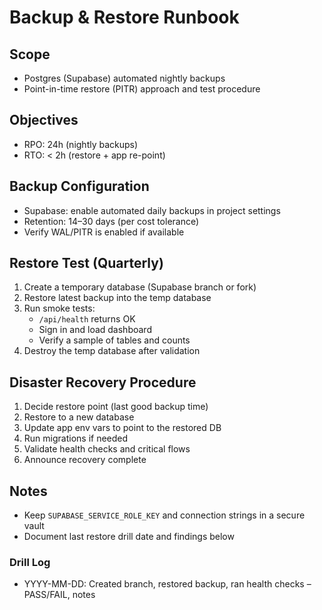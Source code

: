 # Backup & Restore Runbook

## Scope
- Postgres (Supabase) automated nightly backups
- Point-in-time restore (PITR) approach and test procedure

## Objectives
- RPO: 24h (nightly backups)
- RTO: < 2h (restore + app re-point)

## Backup Configuration
- Supabase: enable automated daily backups in project settings
- Retention: 14–30 days (per cost tolerance)
- Verify WAL/PITR is enabled if available

## Restore Test (Quarterly)
1. Create a temporary database (Supabase branch or fork)
2. Restore latest backup into the temp database
3. Run smoke tests:
   - `/api/health` returns OK
   - Sign in and load dashboard
   - Verify a sample of tables and counts
4. Destroy the temp database after validation

## Disaster Recovery Procedure
1. Decide restore point (last good backup time)
2. Restore to a new database
3. Update app env vars to point to the restored DB
4. Run migrations if needed
5. Validate health checks and critical flows
6. Announce recovery complete

## Notes
- Keep `SUPABASE_SERVICE_ROLE_KEY` and connection strings in a secure vault
- Document last restore drill date and findings below

### Drill Log
- YYYY-MM-DD: Created branch, restored backup, ran health checks – PASS/FAIL, notes
